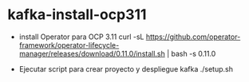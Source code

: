 # kafka-install-ocp311

- install Operator para OCP 3.11
curl -sL https://github.com/operator-framework/operator-lifecycle-manager/releases/download/0.11.0/install.sh | bash -s 0.11.0

- Ejecutar script para crear proyecto y despliegue kafka
./setup.sh
